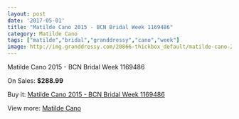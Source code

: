 ```yaml
---
layout: post
date: '2017-05-01'
title: "Matilde Cano 2015 - BCN Bridal Week 1169486"
category: Matilde Cano
tags: ["matilde","bridal","granddressy","cano","week"]
image: http://img.granddressy.com/20866-thickbox_default/matilde-cano-2015-bcn-bridal-week-1169486.jpg
---
```

Matilde Cano 2015 - BCN Bridal Week 1169486

On Sales: **$288.99**
<a href="https://www.granddressy.com/en/matilde-cano/19840-matilde-cano-2015-bcn-bridal-week-1169486.html"><amp-img layout="responsive" width="600" height="600" src="//img.granddressy.com/20866-thickbox_default/matilde-cano-2015-bcn-bridal-week-1169486.jpg" alt="Matilde Cano 2015 - BCN Bridal Week 1169486 0" /></a>

Buy it: [Matilde Cano 2015 - BCN Bridal Week 1169486](https://www.granddressy.com/en/matilde-cano/19840-matilde-cano-2015-bcn-bridal-week-1169486.html "Matilde Cano 2015 - BCN Bridal Week 1169486")

View more: [Matilde Cano](https://www.granddressy.com/en/68-matilde-cano "Matilde Cano")